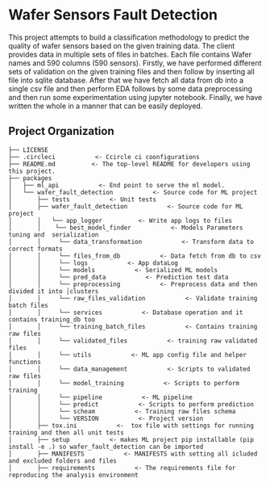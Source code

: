 Wafer Sensors Fault Detection
==============================
This project attempts to build a classification methodology to predict the quality of wafer sensors based on the given training data. The client provides data in multiple sets of files in batches. Each file contains Wafer names and 590 columns (590 sensors). Firstly, we have performed different sets of validation on the given training files and then follow by inserting all file into sqlite database. After that we have fetch all data from db into a single csv file and then perform EDA follows by some data preprocessing and then run some experimentation using jupyter notebook. 
Finally, we have written the whole in a manner that can be easily deployed.

Project Organization
------------

    ├── LICENSE
    ├── .circleci           <- Ccircle ci coonfigurations 
    ├── README.md          <- The top-level README for developers using this project.
    ├── packages
    │   ├── ml_api           <- End point to serve the ml model.
    │   └── wafer_fault_detection           <- Source code for ML project
    │       ├── tests           <- Unit tests
    │       ├── wafer_fault_detection           <- Source code for ML project
    │       │   └── app_logger          <- Write app logs to files
    │       │    └── best_model_finder           <- Models Parameters tuning and  serialization
    │       │     └── data_transformation           <- Transform data to correct formats
    │       │     └── files_from_db           <- Data fetch from db to csv
    │       │     └── logs           <- App dataLog
    │       │     └── models           <- Serialized ML models
    │       │     └── pred_data           <- Prediction test data
    │       │     └── preprocessing           <- Preprocess data and then divided it into │clusters
    │       │     └── raw_files_validation           <- Validate training batch files
    │       │     └── services           <- Database operation and it contains training_db too
    │       │     └── training_batch_files           <- Contains training raw files
    │       │     └── validated_files           <- training raw validated files
    │       │     └── utils           <- ML app config file and helper functions
    │       │     └── data_management           <- Scripts to validated raw files
    │       │     └── model_training           <- Scripts to perform training
    │       │     └── pipeline           <- ML pipeline 
    │       │     └── predict           <- Scripts to perform prediction
    │       │     └── scheam           <- Training raw files schema
    │       │     └── VERSION           <- Project version
    │       ├── tox.ini           <-  tox file with settings for running training and then all unit tests
    │       ├── setup           <- makes ML project pip installable (pip install -e .) so wafer_fault_detection can be imported
    │       ├── MANIFESTS           <- MANIFESTS with setting all icluded and excluded folders and files
    │       ├── requirements           <- The requirements file for reproducing the analysis environment
    